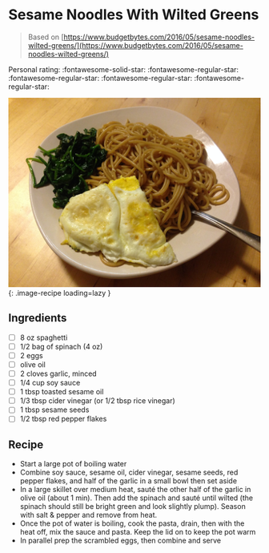 <!-- Do not modify sections with "AUTO-*". They are updated by make.py -->

# Sesame Noodles With Wilted Greens

> Based on [https://www.budgetbytes.com/2016/05/sesame-noodles-wilted-greens/](https://www.budgetbytes.com/2016/05/sesame-noodles-wilted-greens/)

<!-- rating=1; (User can specify rating on scale of 1-5) -->
<!-- AUTO-UserRating -->
Personal rating: :fontawesome-solid-star: :fontawesome-regular-star: :fontawesome-regular-star: :fontawesome-regular-star: :fontawesome-regular-star:
<!-- /AUTO-UserRating -->

<!-- AUTO-Image -->
![sesame_noodles_with_wilted_greens.jpg](./sesame_noodles_with_wilted_greens.jpg){: .image-recipe loading=lazy }
<!-- /AUTO-Image -->

## Ingredients

* [ ] 8 oz spaghetti
* [ ] 1/2 bag of spinach (4 oz)
* [ ] 2 eggs
* [ ] olive oil
* [ ] 2 cloves garlic, minced
* [ ] 1/4 cup soy sauce
* [ ] 1 tbsp toasted sesame oil
* [ ] 1/3 tbsp cider vinegar (or 1/2 tbsp rice vinegar)
* [ ] 1 tbsp sesame seeds
* [ ] 1/2 tbsp red pepper flakes

## Recipe

* Start a large pot of boiling water
* Combine soy sauce, sesame oil, cider vinegar, sesame seeds, red pepper flakes, and half of the garlic in a small bowl then set aside
* In a large skillet over medium heat, sauté the other half of the garlic in olive oil (about 1 min). Then add the spinach and sauté until wilted (the spinach should still be bright green and look slightly plump). Season with salt & pepper and remove from heat.
* Once the pot of water is boiling, cook the pasta, drain, then with the heat off, mix the sauce and pasta. Keep the lid on to keep the pot warm
* In parallel prep the scrambled eggs, then combine and serve
